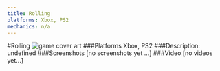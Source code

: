 ```yaml
---
title: Rolling
platforms: Xbox, PS2
mechanics: n/a
---
```

#Rolling
![game cover art](//images.igdb.com/igdb/image/upload/t_cover_big/bpets3i1fsaonkplmj1m.jpg "Logo Title Text 1")
###Platforms
Xbox, PS2
###Description:
undefined
###Screenshots
[no screenshots yet ...]
###Video
[no videos yet...]
